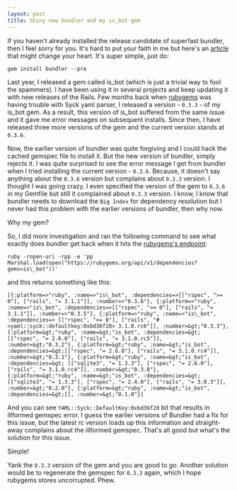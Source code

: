 ```yaml
---
layout: post
title: Shiny new bundler and my is_bot gem
---
```


If you haven't already installed the release candidate of superfast bundler, then I feel sorry for you. It's hard to put your faith in me but here's an [article](<http://patshaughnessy.net/2011/10/14/why-bundler-1-1-will-be-much-faster>) that might change your heart. It's super simple, just do:

 ```
 gem install bundler --pre
 ```

 Last year, I released a gem called is_bot (which is just a trivial way to fool the spammers). I have been using it in several projects and keep updating it with new releases of the Rails. Few months back when [rubygems](<http://blog.rubygems.org/2011/08/31/shaving-the-yaml-yak.html>) was having trouble with Syck yaml parser, I released a version - `0.3.3` - of my is_bot gem. As a result, this version of is_bot suffered from the same issue and it gave me error messages on subsequent installs. Since then, I have released three more versions of the gem and the current version stands at `0.3.6`.

Now, the earlier version of bundler was quite forgiving and I could hack the cached gemspec file to install it. But the new version of bundler, simply rejects it. I was quite surprised to see the error message I get from bundler when I tried installing the current version - `0.3.6`. Because, it doesn't say anything about the `0.3.6` version but complains about `0.3.3` version. I thought I was going crazy. I even specified the version of the gem to `0.3.6` in my Gemfile but still it complained about `0.3.3` version. I know, I know that bundler needs to download the `Big Index` for dependency resolution but I never had this problem with the earlier versions of bundler, then why now.

Why my gem?

So, I did more investigation and ran the following command to see what exactly does bundler get back when it hits the [rubygems's endpoint](<http://guides.rubygems.org/rubygems-org-api/#misc>):

```
ruby -ropen-uri -rpp -e 'pp Marshal.load(open("https://rubygems.org/api/v1/dependencies?gems=is\_bot"))'
```

 and this returns something like this:

 ```
 [{:platform=>"ruby", :name=>"is\_bot", :dependencies=>[["rspec", ">= 0"], ["rails", "= 3.1.1"]], :number=>"0.3.6"}, {:platform=>"ruby", :name=>"is\_bot", :dependencies=>[["rspec", ">= 0"], ["rails", "= 3.1.1"]], :number=>"0.3.5"}, {:platform=>"ruby", :name=>"is\_bot", :dependencies=> [["rspec", ">= 0"], ["rails", "#<yaml::syck::defaultkey:0xbd36f20> 3.1.0.rc6"]], :number=&gt;"0.3.3"}, {:platform=&gt;"ruby", :name=&gt;"is_bot", :dependencies=&gt;[["rspec", "= 2.6.0"], ["rails", "= 3.1.0.rc5"]], :number=&gt;"0.3.2"}, {:platform=&gt;"ruby", :name=&gt;"is_bot", :dependencies=&gt;[["rspec", "= 2.6.0"], ["rails", "= 3.1.0.rc4"]], :number=&gt;"0.3.1"}, {:platform=&gt;"ruby", :name=&gt;"is_bot", :dependencies=&gt; [["sqlite3", "= 1.3.3"], ["rspec", "= 2.6.0"], ["rails", "= 3.1.0.rc4"]], :number=&gt;"0.3.0"}, {:platform=&gt;"ruby", :name=&gt;"is_bot", :dependencies=&gt; [["sqlite3", "= 1.3.3"], ["rspec", "= 2.4.0"], ["rails", "= 3.0.3"]], :number=&gt;"0.2.0"}, {:platform=&gt;"ruby", :name=&gt;"is_bot", :dependencies=&gt;[], :number=&gt;"0.1.0"}]
 ```

 And you can see `YAML::Syck::DefaultKey:0xbd36f20` bit that results in illformed gemspec error. I guess the earlier versions of Bundler had a fix for this issue, but the latest rc version loads up this information and straight-away complains about the illformed gemspec. That's all good but what's the solution for this issue.

 Simple!

 Yank the `0.3.3` version of the gem and you are good to go. Another solution would be to regenerate the gemspec for `0.3.3` again, which I hope rubygems stores uncorrupted. Phew.


